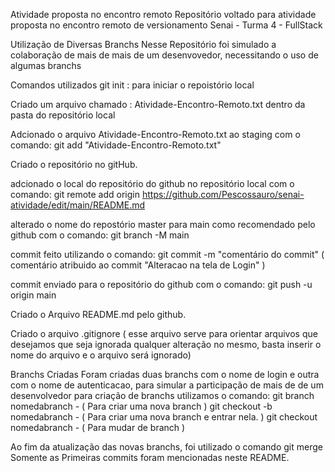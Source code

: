 Atividade proposta no encontro remoto
Repositório voltado para atividade proposta no encontro remoto de versionamento Senai - Turma 4 - FullStack

Utilização de Diversas Branchs
Nesse Repositório foi simulado a colaboração de mais de mais de um desenvovedor, necessitando o uso de algumas branchs

Comandos utilizados
git init : para iniciar o repoistório local

Criado um arquivo chamado : Atividade-Encontro-Remoto.txt dentro da pasta do repositório local

Adcionado o arquivo Atividade-Encontro-Remoto.txt ao staging com o comando: git add "Atividade-Encontro-Remoto.txt"

Criado o repositório no gitHub.

adcionado o local do repositório do github no repositório local com o comando: git remote add origin https://github.com/Pescossauro/senai-atividade/edit/main/README.md

alterado o nome do repostório master para main como recomendado pelo github com o comando: git branch -M main

commit feito utilizando o comando: git commit -m "comentário do commit" ( comentário atribuido ao commit "Alteracao na tela de Login" )

commit enviado para o repositório do github com o comando: git push -u origin main

Criado o Arquivo README.md pelo github.

Criado o arquivo .gitignore ( esse arquivo serve para orientar arquivos que desejamos que seja ignorada qualquer alteração no mesmo, basta inserir o nome do arquivo e o arquivo será ignorado)

Branchs Criadas
Foram criadas duas branchs com o nome de login e outra com o nome de autenticacao, para simular a participação de mais de de um desenvolvedor para criação de branchs utilizamos o comando:
git branch nomedabranch - ( Para criar uma nova branch )
git checkout -b nomedabranch - ( Para criar uma nova branch e entrar nela. )
git checkout nomedabranch - ( Para mudar de branch )

Ao fim da atualização das novas branchs, foi utilizado o comando git merge
Somente as Primeiras commits foram mencionadas neste README.
